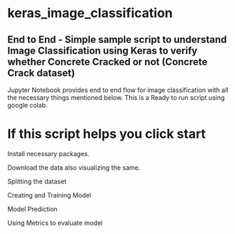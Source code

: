 # keras_image_classification
## End to End - Simple sample script to understand Image Classification using Keras to verify whether Concrete Cracked or not (Concrete Crack dataset)

Jupyter Notebook provides end to end flow for image classification with all the necessary things mentioned below. This is a Ready to run script using google colab.

# If this script helps you click start

Install necessary packages. 

Download the data also visualizing the same.

Splitting the dataset

Creating and Training Model

Model Prediction

Using Metrics to evaluate model


